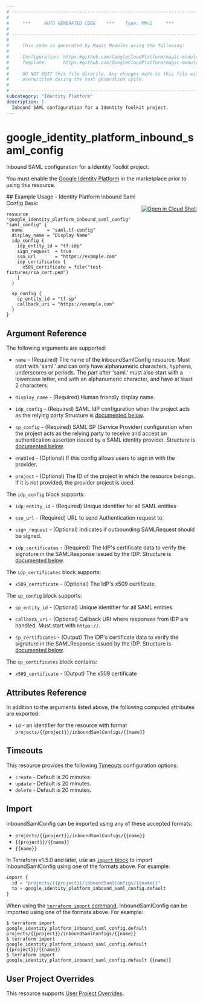 ```yaml
---
# ----------------------------------------------------------------------------
#
#     ***     AUTO GENERATED CODE    ***    Type: MMv1     ***
#
# ----------------------------------------------------------------------------
#
#     This code is generated by Magic Modules using the following:
#
#     Configuration: https:#github.com/GoogleCloudPlatform/magic-modules/tree/main/mmv1/products/identityplatform/InboundSamlConfig.yaml
#     Template:      https:#github.com/GoogleCloudPlatform/magic-modules/tree/main/mmv1/templates/terraform/resource.html.markdown.tmpl
#
#     DO NOT EDIT this file directly. Any changes made to this file will be
#     overwritten during the next generation cycle.
#
# ----------------------------------------------------------------------------
subcategory: "Identity Platform"
description: |-
  Inbound SAML configuration for a Identity Toolkit project.
---
```


# google_identity_platform_inbound_saml_config

Inbound SAML configuration for a Identity Toolkit project.

You must enable the
[Google Identity Platform](https://console.cloud.google.com/marketplace/details/google-cloud-platform/customer-identity) in
the marketplace prior to using this resource.



<div class = "oics-button" style="float: right; margin: 0 0 -15px">
  <a href="https://console.cloud.google.com/cloudshell/open?cloudshell_git_repo=https%3A%2F%2Fgithub.com%2Fterraform-google-modules%2Fdocs-examples.git&cloudshell_image=gcr.io%2Fcloudshell-images%2Fcloudshell%3Alatest&cloudshell_print=.%2Fmotd&cloudshell_tutorial=.%2Ftutorial.md&cloudshell_working_dir=identity_platform_inbound_saml_config_basic&open_in_editor=main.tf" target="_blank">
    <img alt="Open in Cloud Shell" src="//gstatic.com/cloudssh/images/open-btn.svg" style="max-height: 44px; margin: 32px auto; max-width: 100%;">
  </a>
</div>
## Example Usage - Identity Platform Inbound Saml Config Basic


```hcl
resource "google_identity_platform_inbound_saml_config" "saml_config" {
  name         = "saml.tf-config"
  display_name = "Display Name"
  idp_config {
    idp_entity_id = "tf-idp"
    sign_request  = true
    sso_url       = "https://example.com"
    idp_certificates {
      x509_certificate = file("test-fixtures/rsa_cert.pem")
    }
  }

  sp_config {
    sp_entity_id = "tf-sp"
    callback_uri = "https://example.com"
  }
}
```

## Argument Reference

The following arguments are supported:


* `name` -
  (Required)
  The name of the InboundSamlConfig resource. Must start with 'saml.' and can only have alphanumeric characters,
  hyphens, underscores or periods. The part after 'saml.' must also start with a lowercase letter, end with an
  alphanumeric character, and have at least 2 characters.

* `display_name` -
  (Required)
  Human friendly display name.

* `idp_config` -
  (Required)
  SAML IdP configuration when the project acts as the relying party
  Structure is [documented below](#nested_idp_config).

* `sp_config` -
  (Required)
  SAML SP (Service Provider) configuration when the project acts as the relying party to receive
  and accept an authentication assertion issued by a SAML identity provider.
  Structure is [documented below](#nested_sp_config).


* `enabled` -
  (Optional)
  If this config allows users to sign in with the provider.

* `project` - (Optional) The ID of the project in which the resource belongs.
    If it is not provided, the provider project is used.



<a name="nested_idp_config"></a>The `idp_config` block supports:

* `idp_entity_id` -
  (Required)
  Unique identifier for all SAML entities

* `sso_url` -
  (Required)
  URL to send Authentication request to.

* `sign_request` -
  (Optional)
  Indicates if outbounding SAMLRequest should be signed.

* `idp_certificates` -
  (Required)
  The IdP's certificate data to verify the signature in the SAMLResponse issued by the IDP.
  Structure is [documented below](#nested_idp_config_idp_certificates).


<a name="nested_idp_config_idp_certificates"></a>The `idp_certificates` block supports:

* `x509_certificate` -
  (Optional)
  The IdP's x509 certificate.

<a name="nested_sp_config"></a>The `sp_config` block supports:

* `sp_entity_id` -
  (Optional)
  Unique identifier for all SAML entities.

* `callback_uri` -
  (Optional)
  Callback URI where responses from IDP are handled. Must start with `https://`.

* `sp_certificates` -
  (Output)
  The IDP's certificate data to verify the signature in the SAMLResponse issued by the IDP.
  Structure is [documented below](#nested_sp_config_sp_certificates).


<a name="nested_sp_config_sp_certificates"></a>The `sp_certificates` block contains:

* `x509_certificate` -
  (Output)
  The x509 certificate

## Attributes Reference

In addition to the arguments listed above, the following computed attributes are exported:

* `id` - an identifier for the resource with format `projects/{{project}}/inboundSamlConfigs/{{name}}`


## Timeouts

This resource provides the following
[Timeouts](https://developer.hashicorp.com/terraform/plugin/sdkv2/resources/retries-and-customizable-timeouts) configuration options:

- `create` - Default is 20 minutes.
- `update` - Default is 20 minutes.
- `delete` - Default is 20 minutes.

## Import


InboundSamlConfig can be imported using any of these accepted formats:

* `projects/{{project}}/inboundSamlConfigs/{{name}}`
* `{{project}}/{{name}}`
* `{{name}}`


In Terraform v1.5.0 and later, use an [`import` block](https://developer.hashicorp.com/terraform/language/import) to import InboundSamlConfig using one of the formats above. For example:

```tf
import {
  id = "projects/{{project}}/inboundSamlConfigs/{{name}}"
  to = google_identity_platform_inbound_saml_config.default
}
```

When using the [`terraform import` command](https://developer.hashicorp.com/terraform/cli/commands/import), InboundSamlConfig can be imported using one of the formats above. For example:

```
$ terraform import google_identity_platform_inbound_saml_config.default projects/{{project}}/inboundSamlConfigs/{{name}}
$ terraform import google_identity_platform_inbound_saml_config.default {{project}}/{{name}}
$ terraform import google_identity_platform_inbound_saml_config.default {{name}}
```

## User Project Overrides

This resource supports [User Project Overrides](https://registry.terraform.io/providers/hashicorp/google/latest/docs/guides/provider_reference#user_project_override).
